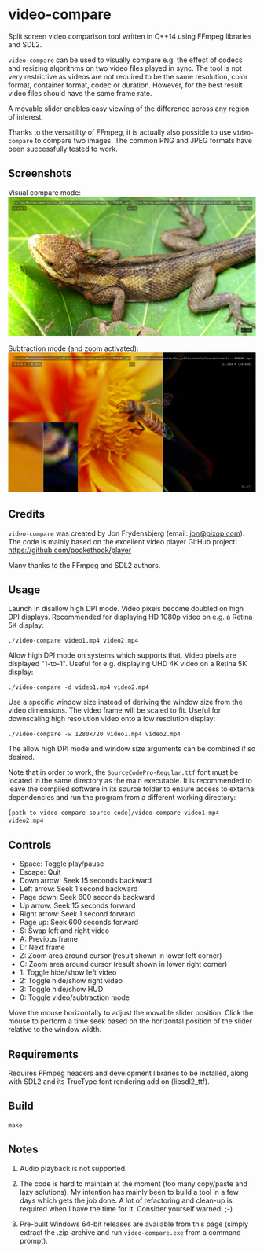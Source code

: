 video-compare
=============

Split screen video comparison tool written in C++14 using FFmpeg libraries and SDL2. 

`video-compare` can be used to visually compare e.g. the effect of codecs and resizing algorithms on
two video files played in sync. The tool is not very restrictive as videos are not required to be the
same resolution, color format, container format, codec or duration. However, for the best result video
files should have the same frame rate.

A movable slider enables easy viewing of the difference across any region of interest.

Thanks to the versatility of FFmpeg, it is actually also possible to use `video-compare` to compare
two images. The common PNG and JPEG formats have been successfully tested to work.

Screenshots
-----------

Visual compare mode:
![Visual compare mode](screenshot_1.jpg?raw=true)

Subtraction mode (and zoom activated):
![Subtraction mode"](screenshot_2.jpg?raw=true)

Credits
-------

`video-compare` was created by Jon Frydensbjerg (email: jon@pixop.com). The code is mainly based on
the excellent video player GitHub project: https://github.com/pockethook/player

Many thanks to the FFmpeg and SDL2 authors.

Usage
-----

Launch in disallow high DPI mode. Video pixels become doubled on high DPI displays. Recommended
for displaying HD 1080p video on e.g. a Retina 5K display:

    ./video-compare video1.mp4 video2.mp4

Allow high DPI mode on systems which supports that. Video pixels are displayed "1-to-1". Useful
for e.g. displaying UHD 4K video on a Retina 5K display:

    ./video-compare -d video1.mp4 video2.mp4

Use a specific window size instead of deriving the window size from the video dimensions. The video 
frame will be scaled to fit. Useful for downscaling high resolution video onto a low resolution 
display:

    ./video-compare -w 1280x720 video1.mp4 video2.mp4

The allow high DPI mode and window size arguments can be combined if so desired.

Note that in order to work, the `SourceCodePro-Regular.ttf` font must be located in the same directory 
as the main executable. It is recommended to leave the compiled software in its source folder to 
ensure access to external dependencies and run the program from a different working directory:

    [path-to-video-compare-source-code]/video-compare video1.mp4 video2.mp4

Controls
--------

* Space: Toggle play/pause
* Escape: Quit
* Down arrow: Seek 15 seconds backward
* Left arrow: Seek 1 second backward
* Page down: Seek 600 seconds backward
* Up arrow: Seek 15 seconds forward
* Right arrow: Seek 1 second forward
* Page up: Seek 600 seconds forward
* S: Swap left and right video
* A: Previous frame
* D: Next frame
* Z: Zoom area around cursor (result shown in lower left corner)
* C: Zoom area around cursor (result shown in lower right corner)
* 1: Toggle hide/show left video
* 2: Toggle hide/show right video
* 3: Toggle hide/show HUD
* 0: Toggle video/subtraction mode

Move the mouse horizontally to adjust the movable slider position. Click the mouse to perform a time
seek based on the horizontal position of the slider relative to the window width.

Requirements
------------

Requires FFmpeg headers and development libraries to be installed, along with SDL2
and its TrueType font rendering add on (libsdl2_ttf).

Build
-----

    make

Notes
-----

1. Audio playback is not supported.

2. The code is hard to maintain at the moment (too many copy/paste and lazy solutions).
My intention has mainly been to build a tool in a few days which gets the job done. 
A lot of refactoring and clean-up is required when I have the time for it. Consider
yourself warned! ;-)

3. Pre-built Windows 64-bit releases are available from this page (simply extract the 
.zip-archive and run `video-compare.exe` from a command prompt).
